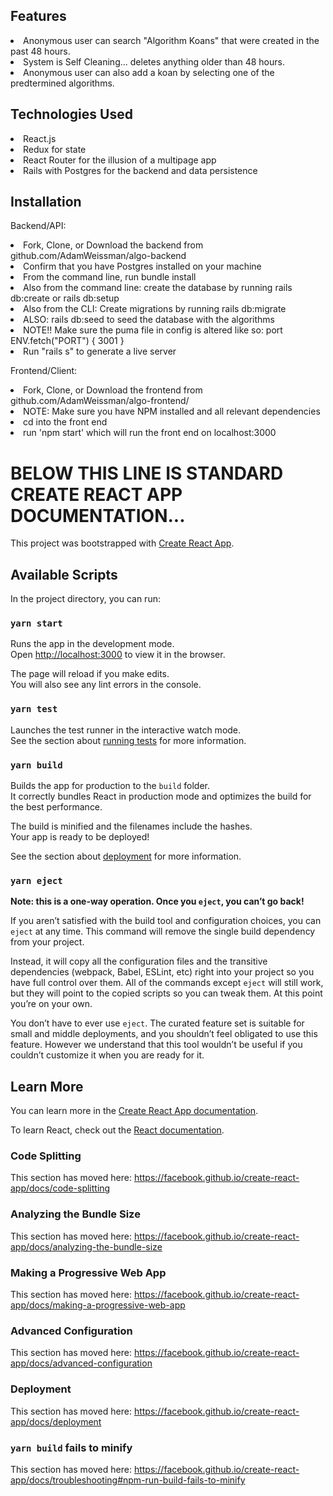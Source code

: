 ## Features
<li>Anonymous user can search "Algorithm Koans" that were created in the past 48 hours.</li>
<li>System is Self Cleaning... deletes anything older than 48 hours.</li>
<li>Anonymous user can also add a koan by selecting one of the predtermined algorithms.</li> 

## Technologies Used
<li>React.js</li>
<li>Redux for state</li>
<li>React Router for the illusion of a multipage app </li>
<li>Rails with Postgres for the backend and data persistence</li>

## Installation

Backend/API:
<li>Fork, Clone, or Download the backend from github.com/AdamWeissman/algo-backend</li>
<li>Confirm that you have Postgres installed on your machine</li>
<li>From the command line, run bundle install</li>
<li>Also from the command line: create the database by running rails db:create or rails db:setup</li>
<li>Also from the CLI: Create migrations by running rails db:migrate</li>
<li>ALSO: rails db:seed to seed the database with the algorithms</li>
<li>NOTE!! Make sure the puma file in config is altered like so: port ENV.fetch("PORT") { 3001 }</li>
<li>Run "rails s" to generate a live server</li>

Frontend/Client:
<li>Fork, Clone, or Download the frontend from github.com/AdamWeissman/algo-frontend/</li>
<li>NOTE: Make sure you have NPM installed and all relevant dependencies</li>
<li>cd into the front end</li>
<li>run 'npm start' which will run the front end on localhost:3000 </li>

# BELOW THIS LINE IS STANDARD CREATE REACT APP DOCUMENTATION...

This project was bootstrapped with [Create React App](https://github.com/facebook/create-react-app).

## Available Scripts

In the project directory, you can run:

### `yarn start`

Runs the app in the development mode.<br />
Open [http://localhost:3000](http://localhost:3000) to view it in the browser.

The page will reload if you make edits.<br />
You will also see any lint errors in the console.

### `yarn test`

Launches the test runner in the interactive watch mode.<br />
See the section about [running tests](https://facebook.github.io/create-react-app/docs/running-tests) for more information.

### `yarn build`

Builds the app for production to the `build` folder.<br />
It correctly bundles React in production mode and optimizes the build for the best performance.

The build is minified and the filenames include the hashes.<br />
Your app is ready to be deployed!

See the section about [deployment](https://facebook.github.io/create-react-app/docs/deployment) for more information.

### `yarn eject`

**Note: this is a one-way operation. Once you `eject`, you can’t go back!**

If you aren’t satisfied with the build tool and configuration choices, you can `eject` at any time. This command will remove the single build dependency from your project.

Instead, it will copy all the configuration files and the transitive dependencies (webpack, Babel, ESLint, etc) right into your project so you have full control over them. All of the commands except `eject` will still work, but they will point to the copied scripts so you can tweak them. At this point you’re on your own.

You don’t have to ever use `eject`. The curated feature set is suitable for small and middle deployments, and you shouldn’t feel obligated to use this feature. However we understand that this tool wouldn’t be useful if you couldn’t customize it when you are ready for it.

## Learn More

You can learn more in the [Create React App documentation](https://facebook.github.io/create-react-app/docs/getting-started).

To learn React, check out the [React documentation](https://reactjs.org/).

### Code Splitting

This section has moved here: https://facebook.github.io/create-react-app/docs/code-splitting

### Analyzing the Bundle Size

This section has moved here: https://facebook.github.io/create-react-app/docs/analyzing-the-bundle-size

### Making a Progressive Web App

This section has moved here: https://facebook.github.io/create-react-app/docs/making-a-progressive-web-app

### Advanced Configuration

This section has moved here: https://facebook.github.io/create-react-app/docs/advanced-configuration

### Deployment

This section has moved here: https://facebook.github.io/create-react-app/docs/deployment

### `yarn build` fails to minify

This section has moved here: https://facebook.github.io/create-react-app/docs/troubleshooting#npm-run-build-fails-to-minify
